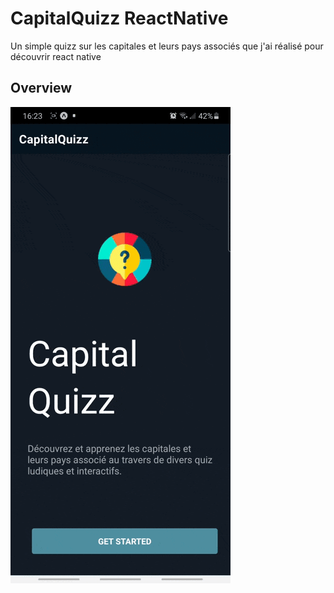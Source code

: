 # CapitalQuizz ReactNative

Un simple quizz sur les capitales et leurs pays associés que j'ai réalisé pour découvrir react native


## Overview

![App Screenshot](./readme/overview.gif)
